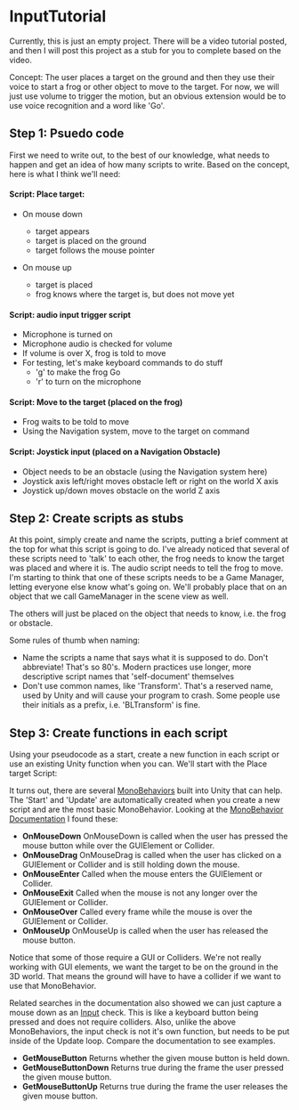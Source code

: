 # InputTutorial
Currently, this is just an empty project. There will be a video tutorial posted, and then I will post this project as a stub for you to complete based on the video.

Concept: The user places a target on the ground and then they use their voice to start a frog or other object to move to the target. For now, we will just use volume to trigger the motion, but an obvious extension would be to use voice recognition and a word like 'Go'.

## Step 1: Psuedo code

First we need to write out, to the best of our knowledge, what needs to happen and get an idea of how many scripts to write. Based on the concept, here is what I think we'll need:

#### Script: Place target:

* On mouse down
   * target appears
   * target is placed on the ground
   * target follows the mouse pointer

* On mouse up
   * target is placed
   * frog knows where the target is, but does not move yet

#### Script: audio input trigger script

* Microphone is turned on
* Microphone audio is checked for volume
* If volume is over X, frog is told to move
* For testing, let's make keyboard commands to do stuff
    * 'g' to make the frog Go
    * 'r' to turn on the microphone

#### Script: Move to the target (placed on the frog)

* Frog waits to be told to move
* Using the Navigation system, move to the target on command

#### Script: Joystick input (placed on a Navigation Obstacle)

* Object needs to be an obstacle (using the Navigation system here)
* Joystick axis left/right moves obstacle left or right on the world X axis
* Joystick up/down moves obstacle on the world Z axis

## Step 2: Create scripts as stubs

At this point, simply create and name the scripts, putting a brief comment at the top for what this script is going to do. I've already noticed that several of these scripts need to 'talk' to each other, the frog needs to know the target was placed and where it is. The audio script needs to tell the frog to move. I'm starting to think that one of these scripts needs to be a Game Manager, letting everyone else know what's going on. We'll probably place that on an object that we call GameManager in the scene view as well. 

The others will just be placed on the object that needs to know, i.e. the frog or obstacle.

Some rules of thumb when naming:

* Name the scripts a name that says what it is supposed to do. Don't abbreviate! That's so 80's. Modern practices use longer, more descriptive script names that 'self-document' themselves
* Don't use common names, like 'Transform'. That's a reserved name, used by Unity and will cause your program to crash. Some people use their initials as a prefix, i.e. 'BLTransform' is fine.

## Step 3: Create functions in each script

Using your pseudocode as a start, create a new function in each script or use an existing Unity function when you can. We'll start with the Place target Script:

It turns out, there are several [MonoBehaviors](https://docs.unity3d.com/ScriptReference/MonoBehaviour.html) built into Unity that can help. The 'Start' and 'Update' are automatically created when you create a new script and are the most basic MonoBehavior. Looking at the [MonoBehavior Documentation](https://docs.unity3d.com/ScriptReference/MonoBehaviour.html) I found these:

* **OnMouseDown**	OnMouseDown is called when the user has pressed the mouse button while over the GUIElement or Collider.
* **OnMouseDrag**	OnMouseDrag is called when the user has clicked on a GUIElement or Collider and is still holding down the mouse.
* **OnMouseEnter**	Called when the mouse enters the GUIElement or Collider.
* **OnMouseExit**	Called when the mouse is not any longer over the GUIElement or Collider.
* **OnMouseOver**	Called every frame while the mouse is over the GUIElement or Collider.
* **OnMouseUp**	OnMouseUp is called when the user has released the mouse button.

Notice that some of those require a GUI or Colliders. We're not really working with GUI elements, we want the target to be on the ground in the 3D world. That means the ground will have to have a collider if we want to use that MonoBehavior.

Related searches in the documentation also showed we can just capture a mouse down as an [Input](https://docs.unity3d.com/ScriptReference/Input.html) check. This is like a keyboard button being pressed and does not require colliders. Also, unlike the above MonoBehaviors, the input check is not it's own function, but needs to be put inside of the Update loop. Compare the documentation to see examples.

* **GetMouseButton**	Returns whether the given mouse button is held down.
* **GetMouseButtonDown**	Returns true during the frame the user pressed the given mouse button.
* **GetMouseButtonUp**	Returns true during the frame the user releases the given mouse button. 


